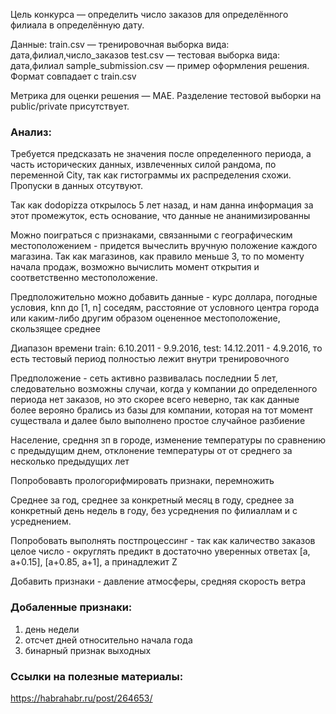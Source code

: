 Цель конкурса — определить число заказов для определённого филиала в определённую дату.

Данные:
train.csv — тренировочная выборка вида: дата,филиал,число_заказов
test.csv — тестовая выборка вида: дата,филиал
sample_submission.csv — пример оформления решения. Формат совпадает с train.csv

Метрика для оценки решения — MAE. Разделение тестовой выборки на public/private присутствует.


### Анализ:

Требуется предсказать не значения после определенного периода, а часть исторических данных, извлеченных силой рандома, по переменной City, так как гистограммы их распределения схожи. Пропуски в данных отсутвуют.

Так как dodopizza открылось 5 лет назад, и нам данна информация за этот промежуток, есть основание, что данные не ананимизированны

Можно поиграться с признаками, связанными с географическим местоположением - придется вычеслить вручную положение каждого магазина. Так как магазинов, как правило меньше 3, то по моменту начала продаж, возможно вычислить момент открытия и соответственно местоположение.

Предположительно можно добавить данные - курс доллара, погодные условия, knn до [1, n] соседям, расстояние от условного центра города или каким-либо другим образом оцененное местоположение, скользящее среднее

Диапазон времени  train: 6.10.2011 - 9.9.2016, test: 14.12.2011 - 4.9.2016, то есть тестовый период полностью лежит внутри тренировочного

Предположение - сеть активно развивалась последнии 5 лет, следовательно возможны случаи, когда у компании до определенного периода нет заказов, но это скорее всего неверно, так как данные более верояно брались из базы для компании, которая на тот момент существала и далее было выполнено простое случайное разбиение

Население, средння зп в городе, изменение температуры по сравнению с предыдущим днем, отклонение температуры от от среднего за несколько предыдущих лет

Попробовавть прологорифмировать признаки, перемножить

Среднее за год, среднее за конкретный месяц в году, среднее за конкретный день недель в году, без усреднения по филиаллам и с усреднением.

Попробовать выполнять постпроцессинг - так как каличество заказов целое число - округлять предикт в достаточно уверенных ответах [a, a+0.15], [a+0.85, a+1], a принадлежит Z

Добавить признаки -  давление атмосферы, средняя скорость ветра

### Добаленные признаки:

1) день недели
2) отсчет дней относительно начала года
2) бинарный признак выходных

### Ссылки на полезные материалы:
https://habrahabr.ru/post/264653/